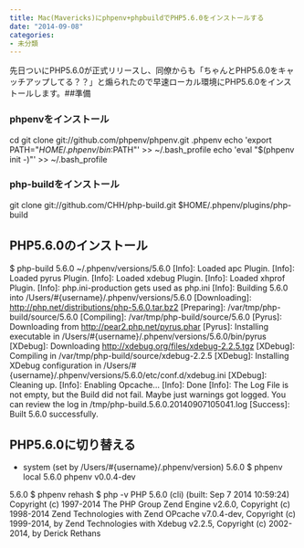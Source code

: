```yaml
---
title: Mac(Mavericks)にphpenv+phpbuildでPHP5.6.0をインストールする
date: "2014-09-08"
categories: 
- 未分類
---
```


先日ついにPHP5.6.0が正式リリースし、同僚からも「ちゃんとPHP5.6.0をキャッチアップしてる？？」と煽られたので早速ローカル環境にPHP5.6.0をインストールします。##準備



### phpenvをインストール



cd
git clone git://github.com/phpenv/phpenv.git .phpenv
echo 'export PATH="$HOME/.phpenv/bin:$PATH"' >> ~/.bash_profile
echo 'eval "$(phpenv init -)"' >> ~/.bash_profile


### php-buildをインストール



git clone git://github.com/CHH/php-build.git $HOME/.phpenv/plugins/php-build


## PHP5.6.0のインストール



$ php-build 5.6.0 ~/.phpenv/versions/5.6.0
[Info]: Loaded apc Plugin.
[Info]: Loaded pyrus Plugin.
[Info]: Loaded xdebug Plugin.
[Info]: Loaded xhprof Plugin.
[Info]: php.ini-production gets used as php.ini
[Info]: Building 5.6.0 into /Users/#{username}/.phpenv/versions/5.6.0
[Downloading]: http://php.net/distributions/php-5.6.0.tar.bz2
[Preparing]: /var/tmp/php-build/source/5.6.0
[Compiling]: /var/tmp/php-build/source/5.6.0
[Pyrus]: Downloading from http://pear2.php.net/pyrus.phar
[Pyrus]: Installing executable in /Users/#{username}/.phpenv/versions/5.6.0/bin/pyrus
[XDebug]: Downloading http://xdebug.org/files/xdebug-2.2.5.tgz
[XDebug]: Compiling in /var/tmp/php-build/source/xdebug-2.2.5
[XDebug]: Installing XDebug configuration in /Users/#{username}/.phpenv/versions/5.6.0/etc/conf.d/xdebug.ini
[XDebug]: Cleaning up.
[Info]: Enabling Opcache...
[Info]: Done
[Info]: The Log File is not empty, but the Build did not fail. Maybe just warnings got logged. You can review the log in /tmp/php-build.5.6.0.20140907105041.log
[Success]: Built 5.6.0 successfully.


## PHP5.6.0に切り替える



*   system (set by /Users/#{username}/.phpenv/version)
  5.6.0
$ phpenv local 5.6.0
phpenv v0.0.4-dev

5.6.0
$ phpenv rehash
$ php -v
PHP 5.6.0 (cli) (built: Sep  7 2014 10:59:24) 
Copyright (c) 1997-2014 The PHP Group
Zend Engine v2.6.0, Copyright (c) 1998-2014 Zend Technologies
    with Zend OPcache v7.0.4-dev, Copyright (c) 1999-2014, by Zend Technologies
    with Xdebug v2.2.5, Copyright (c) 2002-2014, by Derick Rethans